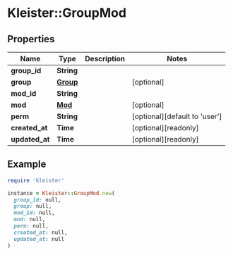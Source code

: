 # Kleister::GroupMod

## Properties

| Name | Type | Description | Notes |
| ---- | ---- | ----------- | ----- |
| **group_id** | **String** |  |  |
| **group** | [**Group**](Group.md) |  | [optional] |
| **mod_id** | **String** |  |  |
| **mod** | [**Mod**](Mod.md) |  | [optional] |
| **perm** | **String** |  | [optional][default to &#39;user&#39;] |
| **created_at** | **Time** |  | [optional][readonly] |
| **updated_at** | **Time** |  | [optional][readonly] |

## Example

```ruby
require 'kleister'

instance = Kleister::GroupMod.new(
  group_id: null,
  group: null,
  mod_id: null,
  mod: null,
  perm: null,
  created_at: null,
  updated_at: null
)
```

